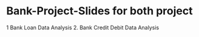 # Bank-Project-Slides for both project 
1 Bank Loan Data Analysis 2. Bank Credit Debit Data Analysis
